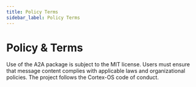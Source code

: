```yaml
---
title: Policy Terms
sidebar_label: Policy Terms
---
```


# Policy & Terms

Use of the A2A package is subject to the MIT license. Users must ensure that message content complies with applicable laws and organizational policies. The project follows the Cortex-OS code of conduct.

